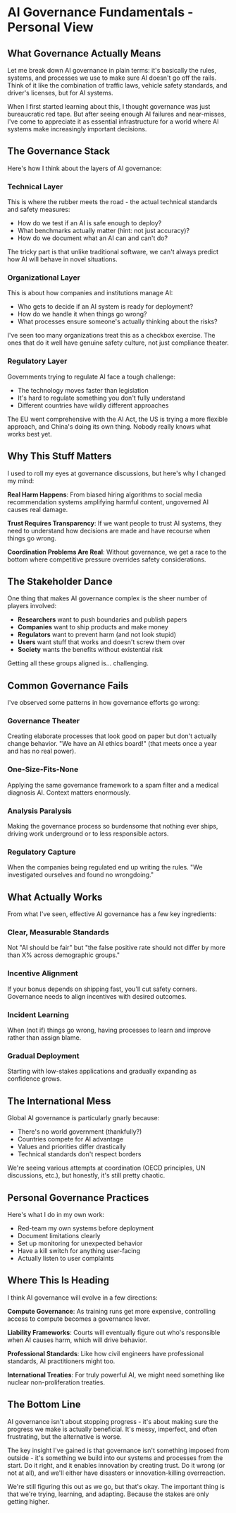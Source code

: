 # AI Governance Fundamentals - Personal View

## What Governance Actually Means

Let me break down AI governance in plain terms: it's basically the rules, systems, and processes we use to make sure AI doesn't go off the rails. Think of it like the combination of traffic laws, vehicle safety standards, and driver's licenses, but for AI systems.

When I first started learning about this, I thought governance was just bureaucratic red tape. But after seeing enough AI failures and near-misses, I've come to appreciate it as essential infrastructure for a world where AI systems make increasingly important decisions.

## The Governance Stack

Here's how I think about the layers of AI governance:

### Technical Layer
This is where the rubber meets the road - the actual technical standards and safety measures:
- How do we test if an AI is safe enough to deploy?
- What benchmarks actually matter (hint: not just accuracy)?
- How do we document what an AI can and can't do?

The tricky part is that unlike traditional software, we can't always predict how AI will behave in novel situations.

### Organizational Layer
This is about how companies and institutions manage AI:
- Who gets to decide if an AI system is ready for deployment?
- How do we handle it when things go wrong?
- What processes ensure someone's actually thinking about the risks?

I've seen too many organizations treat this as a checkbox exercise. The ones that do it well have genuine safety culture, not just compliance theater.

### Regulatory Layer
Governments trying to regulate AI face a tough challenge:
- The technology moves faster than legislation
- It's hard to regulate something you don't fully understand
- Different countries have wildly different approaches

The EU went comprehensive with the AI Act, the US is trying a more flexible approach, and China's doing its own thing. Nobody really knows what works best yet.

## Why This Stuff Matters

I used to roll my eyes at governance discussions, but here's why I changed my mind:

**Real Harm Happens**: From biased hiring algorithms to social media recommendation systems amplifying harmful content, ungoverned AI causes real damage.

**Trust Requires Transparency**: If we want people to trust AI systems, they need to understand how decisions are made and have recourse when things go wrong.

**Coordination Problems Are Real**: Without governance, we get a race to the bottom where competitive pressure overrides safety considerations.

## The Stakeholder Dance

One thing that makes AI governance complex is the sheer number of players involved:

- **Researchers** want to push boundaries and publish papers
- **Companies** want to ship products and make money
- **Regulators** want to prevent harm (and not look stupid)
- **Users** want stuff that works and doesn't screw them over
- **Society** wants the benefits without existential risk

Getting all these groups aligned is... challenging.

## Common Governance Fails

I've observed some patterns in how governance efforts go wrong:

### Governance Theater
Creating elaborate processes that look good on paper but don't actually change behavior. "We have an AI ethics board!" (that meets once a year and has no real power).

### One-Size-Fits-None
Applying the same governance framework to a spam filter and a medical diagnosis AI. Context matters enormously.

### Analysis Paralysis
Making the governance process so burdensome that nothing ever ships, driving work underground or to less responsible actors.

### Regulatory Capture
When the companies being regulated end up writing the rules. "We investigated ourselves and found no wrongdoing."

## What Actually Works

From what I've seen, effective AI governance has a few key ingredients:

### Clear, Measurable Standards
Not "AI should be fair" but "the false positive rate should not differ by more than X% across demographic groups."

### Incentive Alignment
If your bonus depends on shipping fast, you'll cut safety corners. Governance needs to align incentives with desired outcomes.

### Incident Learning
When (not if) things go wrong, having processes to learn and improve rather than assign blame.

### Gradual Deployment
Starting with low-stakes applications and gradually expanding as confidence grows.

## The International Mess

Global AI governance is particularly gnarly because:
- There's no world government (thankfully?)
- Countries compete for AI advantage
- Values and priorities differ drastically
- Technical standards don't respect borders

We're seeing various attempts at coordination (OECD principles, UN discussions, etc.), but honestly, it's still pretty chaotic.

## Personal Governance Practices

Here's what I do in my own work:
- Red-team my own systems before deployment
- Document limitations clearly
- Set up monitoring for unexpected behavior
- Have a kill switch for anything user-facing
- Actually listen to user complaints

## Where This Is Heading

I think AI governance will evolve in a few directions:

**Compute Governance**: As training runs get more expensive, controlling access to compute becomes a governance lever.

**Liability Frameworks**: Courts will eventually figure out who's responsible when AI causes harm, which will drive behavior.

**Professional Standards**: Like how civil engineers have professional standards, AI practitioners might too.

**International Treaties**: For truly powerful AI, we might need something like nuclear non-proliferation treaties.

## The Bottom Line

AI governance isn't about stopping progress - it's about making sure the progress we make is actually beneficial. It's messy, imperfect, and often frustrating, but the alternative is worse.

The key insight I've gained is that governance isn't something imposed from outside - it's something we build into our systems and processes from the start. Do it right, and it enables innovation by creating trust. Do it wrong (or not at all), and we'll either have disasters or innovation-killing overreaction.

We're still figuring this out as we go, but that's okay. The important thing is that we're trying, learning, and adapting. Because the stakes are only getting higher.